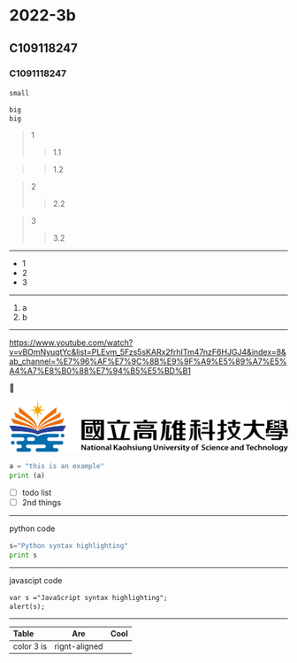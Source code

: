 # 2022-3b
## C109118247
### C1091118247

`small`

```
big
big
```

>1
>>1.1

>>1.2

>2
>>2.2

>3
>>3.2

---

* 1
* 2
* 3
---

1. a
2. b

---

<https://www.youtube.com/watch?v=vBOmNyuqtYc&list=PLEvm_5Fzs5sKARx2frhITm47nzF6HJGJ4&index=8&ab_channel=%E7%96%AF%E7%9C%8B%E9%9F%A9%E5%89%A7%E5%A4%A7%E8%B0%88%E7%94%B5%E5%BD%B1>


🍎

![NKUST](nkust.png)

```python
a = "this is an example"
print (a)
```


- [ ] todo list
- [ ] 2nd things
---
python code
```python code
s="Python syntax highlighting" 
print s
```
---
javascipt code
```javascipt code
var s ="JavaScript syntax highlighting";
alert(s);
```
---
| Table      | Are | Cool |
|:-----------|:---:|-----:|
| color 3 is | rignt-aligned |
